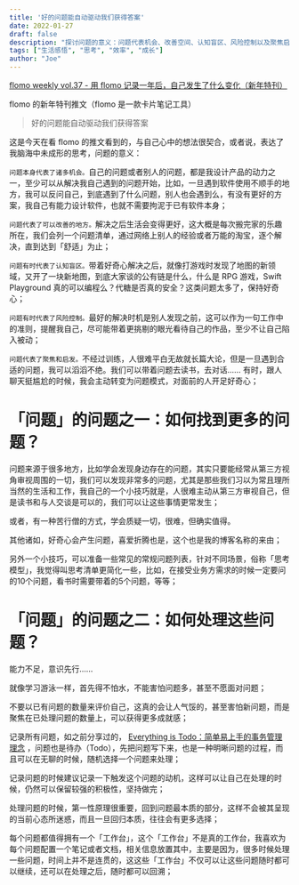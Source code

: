 ```yaml
---
title: '好的问题能自动驱动我们获得答案'
date: 2022-01-27
draft: false
description: "探讨问题的意义：问题代表机会、改善空间、认知盲区、风险控制以及聚焦启发。同时分享如何发现更多问题，以及如何有效地处理这些问题。"
tags: ["生活感悟", "思考", "效率", "成长"]
author: "Joe"
---
```


[flomo weekly vol.37 - 用 flomo 记录一年后，自己发生了什么变化（新年特刊）](https://mp.weixin.qq.com/s/9A_XLmUTRAYRKtfnow3_Rw)

flomo 的新年特刊推文（flomo 是一款卡片笔记工具）

> 好的问题能自动驱动我们获得答案
> 

这是今天在看 flomo 的推文看到的，与自己心中的想法很契合，或者说，表达了我脑海中未成形的思考，问题的意义：

`问题本身代表了诸多机会。`自己的问题或者别人的问题，都是我设计产品的动力之一，至少可以从解决我自己遇到的问题开始，比如，一旦遇到软件使用不顺手的地方，我可以反问自己，到底遇到了什么问题，别人也会遇到么，有没有更好的方案，我自己有能力设计软件，也就不需要拘泥于已有软件本身；

`问题代表了可以改善的地方。`解决之后生活会变得更好，这大概是每次搬完家的乐趣所在，我们会列一个问题清单，通过网络上别人的经验或者万能的淘宝，逐个解决，直到达到「舒适」为止；

`问题有时代表了认知盲区。`带着好奇心解决之后，就像打游戏时发现了地图的新领域，又开了一块新地图，到底大家谈的公有链是什么，什么是 RPG 游戏，Swift Playground 真的可以编程么？代糖是否真的安全？这类问题太多了，保持好奇心；

`问题有时代表了风险控制。`最好的解决时机是别人发现之前，这可以作为一句工作中的准则，提醒我自己，尽可能带着更挑剔的眼光看待自己的作品，至少不让自己陷入被动；

`问题代表了聚焦和启发。`不经过训练，人很难平白无故就长篇大论，但是一旦遇到合适的问题，我可以滔滔不绝。我们可以带着问题去读书，去对话…… 有时，跟人聊天挺尴尬的时候，我会主动转变为问题模式，对面前的人开足好奇心；

# 「问题」的问题之一：如何找到更多的问题？

问题来源于很多地方，比如学会发现身边存在的问题，其实只要能经常从第三方视角审视周围的一切，我们可以发现非常多的问题，尤其是那些我们习以为常且理所当然的生活和工作，我自己的一个小技巧就是，人很难主动从第三方审视自己，但是读书和与人交谈是可以的，我们可以让这些事情更常发生；

或者，有一种苦行僧的方式，学会质疑一切，很难，但确实值得。

其他诸如，好奇心会产生问题，喜爱折腾也是，这个也是我的博客名称的来由；

另外一个小技巧，可以准备一些常见的常规问题列表，针对不同场景，俗称「思考模型」，我觉得叫思考清单更简化一些，比如，在接受业务方需求的时候一定要问的10个问题，看书时需要带着的5个问题，等等；

# 「问题」的问题之二：如何处理这些问题？

能力不足，意识先行……

就像学习游泳一样，首先得不怕水，不能害怕问题多，甚至不愿面对问题；

不要以已有问题的数量来评价自己，这真的会让人气馁的，甚至害怕新问题，而是聚焦在已处理问题的数量上，可以获得更多成就感；

记录所有问题，如之前分享过的， [Everything is Todo：简单易上手的事务管理理念](https://www.notion.so/Everything-is-Todo-2a21e684b5f54e66b3dfaf056a14fbc2?pvs=21) ，问题也是待办（Todo），先把问题写下来，也是一种明晰问题的过程，而且可以在无聊的时候，随机选择一个问题来处理；

记录问题的时候建议记录一下触发这个问题的动机，这样可以让自己在处理的时候，仍然可以保留较强的积极性，坚持做完；

处理问题的时候，第一性原理很重要，回到问题最本质的部分，这样不会被其呈现的当前心态所迷惑，而且一旦回归本质，往往会有更多选择；

每个问题都值得拥有一个「工作台」，这个「工作台」不是真的工作台，我喜欢为每个问题配置一个笔记或者文档，相关信息放置其中，主要是因为，很多时候处理一些问题，时间上并不是连贯的，这这些「工作台」不仅可以让这些问题随时都可以继续，还可以在处理之后，随时都可以回溯；